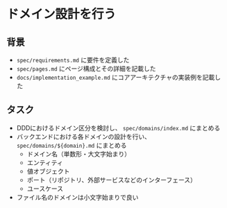 # ドメイン設計を行う

## 背景

- `spec/requirements.md` に要件を定義した
- `spec/pages.md` にページ構成とその詳細を記載した
- `docs/implementation_example.md` にコアアーキテクチャの実装例を記載した

## タスク

- DDDにおけるドメイン区分を検討し、 `spec/domains/index.md` にまとめる
- バックエンドにおける各ドメインの設計を行い、 `spec/domains/${domain}.md` にまとめる
    - ドメイン名（単数形・大文字始まり）
    - エンティティ
    - 値オブジェクト
    - ポート（リポジトリ、外部サービスなどのインターフェース）
    - ユースケース
- ファイル名のドメインは小文字始まりで良い
